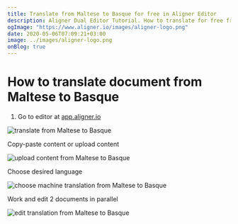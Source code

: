```yaml
---
title: Translate from Maltese to Basque for free in Aligner Editor
description: Aligner Dual Editor Tutorial. How to translate for free from Maltese to Basque. Aligner is multilingual document management platform. 
ogImage: "https://www.aligner.io/images/aligner-logo.png"
date: 2020-05-06T07:09:21+03:00
image: ../images/aligner-logo.png
onBlog: true
---
```


# How to translate document from Maltese to Basque

1. Go to editor at [app.aligner.io](https://app.aligner.io "Aligner App web page")

![translate from Maltese to Basque](../aligner-blank-editor.png "translate from Maltese to Basque")

Copy-paste content or upload content

![upload content from Maltese to Basque](../aligner-uploaded-document.png "upload content from Maltese to Basque")

Choose desired language

![choose machine translation from Maltese to Basque](../aligner-language-dropdown.png "choose machine translation from Maltese to Basque")

Work and edit 2 documents in parallel

![edit translation from Maltese to Basque](../aligner-double-sitded-editor.png "edit translation from Maltese to Basque")


